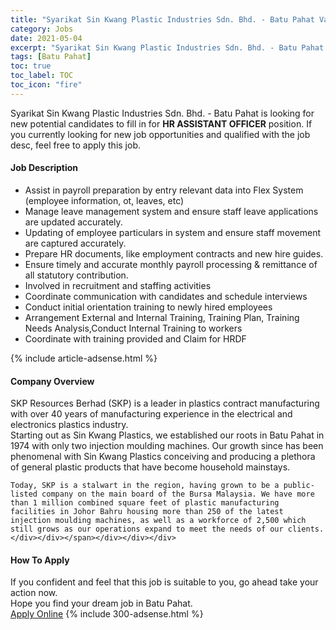 ```yaml
---
title: "Syarikat Sin Kwang Plastic Industries Sdn. Bhd. - Batu Pahat Vacancies HR ASSISTANT OFFICER" 
category: Jobs 
date: 2021-05-04 
excerpt: "Syarikat Sin Kwang Plastic Industries Sdn. Bhd. - Batu Pahat is currently looking for suitable person to fill in the HR ASSISTANT OFFICER which based in Batu Pahat" 
tags: [Batu Pahat] 
toc: true 
toc_label: TOC 
toc_icon: "fire" 
--- 
```


<p>Syarikat Sin Kwang Plastic Industries Sdn. Bhd. - Batu Pahat is looking for new potential candidates to fill in for <b>HR ASSISTANT OFFICER</b> position. If you currently looking for new job opportunities and qualified with the job desc, feel free to apply this job.
</p><div><div><h4>Job Description</h4></div><div><div><span><div><ul><li>Assist in payroll preparation by entry relevant data into Flex System (employee information, ot, leaves, etc)</li><li>Manage leave management system and ensure staff leave applications are updated accurately.</li><li>Updating of employee particulars in system and ensure staff movement are captured accurately.</li><li>Prepare HR documents, like employment contracts and new hire guides.</li><li>Ensure timely and accurate monthly payroll processing &amp; remittance of all statutory contribution.</li><li>Involved in recruitment and staffing activities</li><li>Coordinate communication with candidates and schedule interviews</li><li>Conduct initial orientation training to newly hired employees</li><li>Arrangement External and Internal Training, Training Plan, Training Needs Analysis,Conduct Internal Training to workers</li><li>Coordinate with training provided and Claim for HRDF</li></ul></div></span></div></div></div> 
{% include article-adsense.html %} 
<div><div><h4>Company Overview</h4></div><div><div><span><div><div>
<div>
		SKP Resources Berhad (SKP) is a leader in plastics contract manufacturing with over 40 years of manufacturing experience in the electrical and electronics plastics industry.</div>
<div>
		Starting out as Sin Kwang Plastics, we established our roots in Batu Pahat in 1974 with only two injection moulding machines. Our growth since has been phenomenal with Sin Kwang Plastics conceiving and producing a plethora of general plastic products that have become household mainstays.</div>
	
	Today, SKP is a stalwart in the region, having grown to be a public-listed company on the main board of the Bursa Malaysia. We have more than 1 million combined square feet of plastic manufacturing facilities in Johor Bahru housing more than 250 of the latest injection moulding machines, as well as a workforce of 2,500 which still grows as our operations expand to meet the needs of our clients.</div></div></span></div></div></div> 
#### How To Apply 
If you confident and feel that this job is suitable to you, go ahead take your action now. <br/> 
Hope you find your dream job in Batu Pahat. <br/> 
<a href="https://www.jobstreet.com.my/en/job/hr-assistant-officer-4555794?jobId=jobstreet-my-job-4555794&" class="btn btn--info" target="_blank" rel="nofollow noopenner">Apply Online</a> 
{% include 300-adsense.html %} 